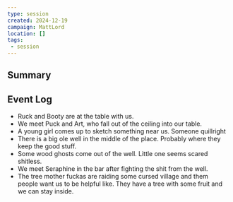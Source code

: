 ```yaml
---
type: session
created: 2024-12-19
campaign: MattLord
location: []
tags:
 - session
---
```



## Summary

## Event Log

- Ruck and Booty are at the table with us.
- We meet Puck and Art, who fall out of the ceiling into our table.
- A young girl comes up to sketch something near us. Someone quillright
- There is a big ole well in the middle of the place. Probably where they keep the good stuff.
- Some wood ghosts come out of the well. Little one seems scared shitless.
- We meet Seraphine in the bar after fighting the shit from the well.
- The tree mother fuckas are raiding some cursed village and them people want us to be helpful like. They have a tree with some fruit and we can stay inside.

